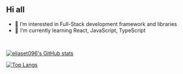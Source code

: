 ## Hi all

- 🧐 I’m interested in Full-Stack development framework and libraries
- 🚀  I’m currently learning React, JavaScript, TypeScript

<br>

[![eliaset096's GitHub stats](https://github-readme-stats.vercel.app/api?username=eliaset096&&show_icons=true&theme=dracula)](https://github.com/anuraghazra/github-readme-stats)

[![Top Langs](https://github-readme-stats.vercel.app/api/top-langs/?username=eliaset096&hide_progress=false&theme=dracula&layout=compact)](https://github.com/anuraghazra/github-readme-stats)


